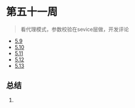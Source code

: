 #  第五十一周

>看代理模式，参数校验在sevice层做，开发评论

- [5.9](5.9.md)
- [5.10](5.10.md)
- [5.11](5.11.md)
- [5.12](5.12.md)
- [5.13](5.13.md)

## 总结

1. 


